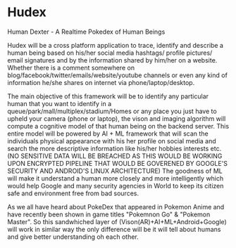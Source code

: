 # Hudex
Human Dexter - A Realtime Pokedex of Human Beings 


Hudex will be a cross platform application to trace, identify and describe a human being based on his/her social media hashtags/ profile pictures/ email signatures and by the information shared by him/her on a website. Whether there is a comment somewhere on blog/facebook/twitter/emails/website/youtube channels or even any kind of information he/she shares on internet via phone/laptop/desktop.

The main objective of this framework will be to identify any particular human that you want to identify in a queue/park/mall/multiplex/stadium/Homes or any place you just have to upheld your camera (phone or laptop), the vison and imaging algorithm will compute a cognitive model of that human being on the backend server. This entire model will be powered by AI + ML framework that will scan the individuals physical appearance with his her profile on social media and search the more descriptive information like his/her hobbies interests etc. (NO SENSITIVE DATA WILL BE BREACHED AS THIS WOULD BE WORKING UPON ENCRYPTED PIPELINE THAT WOULD BE GOVERENED BY GOOGLE'S SECURITY AND ANDROID'S LINUX ARCHITECTURE)
The goodness of ML will make it understand a human more closely and more intelligently which would help Google and many security agencies in World to keep its citizen safe and environment free from bad sources.

As we all have heard about PokeDex that appeared in Pokemon Anime and have recently been shown in game titles "Pokemnon Go" & "Pokemon Master". So this sandwhiched layer of (Vison(AR)+AI+ML+Android+Google) will work in similar way the only difference will be it will tell about humans and give better understanding oh each other.

